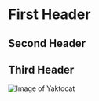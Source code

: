 # First Header
## Second Header
## Third Header

![Image of Yaktocat](https://octodex.github.com/images/yaktocat.png)
